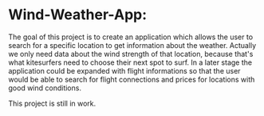 # Wind-Weather-App:

The goal of this project is to create an application which allows the user to search for a specific location to get information about the weather. Actually we only need data about the wind strength of that location,
because that's what kitesurfers need to choose their next spot to surf. In a later stage the application could be expanded with flight informations so that the user would be able to search for flight connections and prices for locations with good wind conditions.

This project is still in work.
